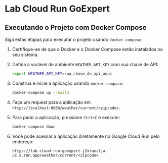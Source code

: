 # Lab Cloud Run GoExpert

## Executando o Projeto com Docker Compose

Siga estas etapas para executar o projeto usando `docker-compose`:

1. Certifique-se de que o Docker e o Docker Compose estão instalados no seu sistema.

2. Defina a variável de ambiente `WEATHER_API_KEY` com sua chave de API:
   ```bash
   export WEATHER_API_KEY=sua_chave_de_api_aqui
   ```

3. Construa e inicie a aplicação usando `docker-compose`:
   ```bash
   docker-compose up --build
   ```

4. Faça um request para a aplicação em `http://localhost:8080/weather/current/<zipcode>`.

5. Para parar a aplicação, pressione `Ctrl+C` e execute:
   ```bash
   docker-compose down
   ```

6. Você pode acessar a aplicação diretamente no Google Cloud Run pelo endereço:
   ```
   https://lab-cloud-run-goexpert-j2xraeslja-uc.a.run.app/weather/current/<zipcode>
   ```
